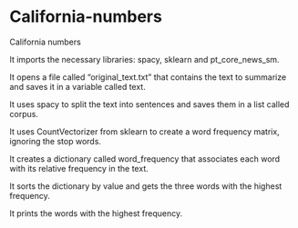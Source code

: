# California-numbers
California numbers

It imports the necessary libraries: spacy, sklearn and pt_core_news_sm.

It opens a file called “original_text.txt” that contains the text to summarize and saves it in a variable called text.

It uses spacy to split the text into sentences and saves them in a list called corpus.

It uses CountVectorizer from sklearn to create a word frequency matrix, ignoring the stop words.

It creates a dictionary called word_frequency that associates each word with its relative frequency in the text.

It sorts the dictionary by value and gets the three words with the highest frequency.

It prints the words with the highest frequency.
